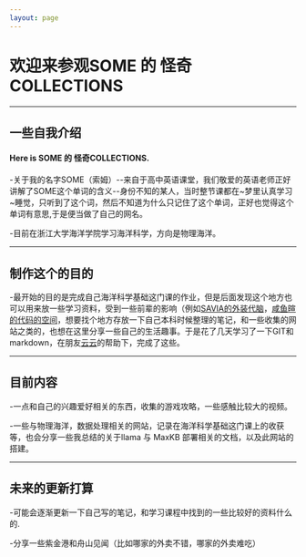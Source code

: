 ```yaml
---
layout: page
---
```


 # 欢迎来参观**SOME 的 怪奇COLLECTIONS**

---
## 一些自我介绍


#### Here is SOME 的 怪奇COLLECTIONS.


 -关于我的名字SOME（索姆）--来自于高中英语课堂，我们敬爱的英语老师正好讲解了SOME这个单词的含义--身份不知的某人，当时整节课都在~梦里认真学习~睡觉，只听到了这个词，然后不知道为什么只记住了这个单词，正好也觉得这个单词有意思,于是便当做了自己的网名。  
 

 -目前在浙江大学海洋学院学习海洋科学，方向是物理海洋。


---

## 制作这个的目的


-最开始的目的是完成自己海洋科学基础这门课的作业，但是后面发现这个地方也可以用来放一些学习资料，受到一些前辈的影响（例如[SAVIA的外装代脑](https://savia7582.github.io/Exterior/)，[咸鱼暄的代码的空间](https://xuan-insr.github.io/)，想要找个地方存放一下自己本科时候整理的笔记，和一些收集的网站之类的，也想在这里分享一些自己的生活趣事。于是花了几天学习了一下GIT和markdown，在朋友[云云](https://github.com/aminoacid20)的帮助下，完成了这些。

----

## 目前内容

-一点和自己的兴趣爱好相关的东西，收集的游戏攻略，一些感触比较大的视频。

-一些与物理海洋，数据处理相关的网站，记录在海洋科学基础这门课上的收获等，也会分享一些我总结的关于llama 与 MaxKB 部署相关的文档，以及此网站的搭建。

----

## 未来的更新打算


 -可能会逐渐更新一下自己写的笔记，和学习课程中找到的一些比较好的资料什么的.


 -分享一些紫金港和舟山见闻（比如哪家的外卖不错，哪家的外卖难吃）

 



